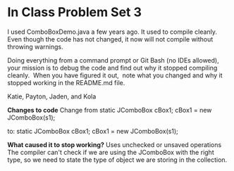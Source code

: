 # In Class Problem Set 3

I used ComboBoxDemo.java a few years ago.  It used to compile cleanly.  Even though the code has not changed, it now  will not compile without throwing warnings.

Doing everything from a command prompt or Git Bash (no IDEs allowed), your mission is to debug the code and find out why it stopped compiling cleanly.  When you have figured it out,  note what you changed and why it stopped working in the README.md file.

Katie, Payton, Jaden, and Kola

**Changes to code**
Change from 
    static JComboBox cBox1;
    cBox1 = new JComboBox(s1);

  to:
   static JComboBox<String> cBox1;
   cBox1 = new JComboBox<String>(s1);


**What caused it to stop working?**
Uses unchecked or unsaved operations
The compiler can't check if we are using the JComboBox with the right type, so we need to state the type of object we are storing in the collection.
